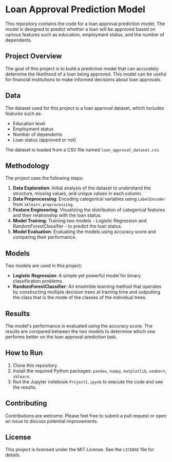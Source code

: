 # Loan Approval Prediction Model

This repository contains the code for a loan approval prediction model. The model is designed to predict whether a loan will be approved based on various features such as education, employment status, and the number of dependents.

## Project Overview

The goal of this project is to build a predictive model that can accurately determine the likelihood of a loan being approved. This model can be useful for financial institutions to make informed decisions about loan approvals.

## Data

The dataset used for this project is a loan approval dataset, which includes features such as:

- Education level
- Employment status
- Number of dependents
- Loan status (approved or not)

The dataset is loaded from a CSV file named `loan_approval_dataset.csv`.

## Methodology

The project uses the following steps:

1. **Data Exploration**: Initial analysis of the dataset to understand the structure, missing values, and unique values in each column.
2. **Data Preprocessing**: Encoding categorical variables using `LabelEncoder` from `sklearn.preprocessing`.
3. **Feature Engineering**: Visualizing the distribution of categorical features and their relationship with the loan status.
4. **Model Training**: Training two models - Logistic Regression and RandomForestClassifier - to predict the loan status.
5. **Model Evaluation**: Evaluating the models using accuracy score and comparing their performance.

## Models

Two models are used in this project:

- **Logistic Regression**: A simple yet powerful model for binary classification problems.
- **RandomForestClassifier**: An ensemble learning method that operates by constructing multiple decision trees at training time and outputting the class that is the mode of the classes of the individual trees.

## Results

The model's performance is evaluated using the accuracy score. The results are compared between the two models to determine which one performs better on the loan approval prediction task.

## How to Run

1. Clone this repository.
2. Install the required Python packages: `pandas`, `numpy`, `matplotlib`, `seaborn`, `sklearn`.
3. Run the Jupyter notebook `Project1.ipynb` to execute the code and see the results.

## Contributing

Contributions are welcome. Please feel free to submit a pull request or open an issue to discuss potential improvements.

## License

This project is licensed under the MIT License. See the `LICENSE` file for details.
